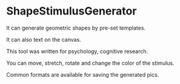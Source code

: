 # ShapeStimulusGenerator

It can generate geometric shapes by pre-set templates. 

It can also text on the canvas.

This tool was written for psychology, cognitive research.

You can move, stretch, rotate and change the color of the stimulus.

Common formats are available for saving the generated pics.
